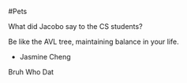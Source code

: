 #Pets

What did Jacobo say to the CS students?


Be like the AVL tree, maintaining balance in your life.



- Jasmine Cheng

Bruh Who Dat
